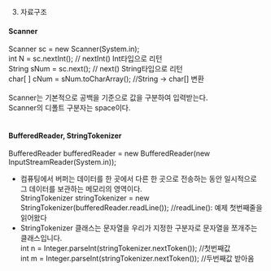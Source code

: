 3. 자료구조 <br>

#### Scanner
Scanner sc = new Scanner(System.in); <br>
int N = sc.nextInt(); // nextInt() Int타입으로 리턴	 <br>
String sNum = sc.next(); // next() String타입으로 리턴 <br>
char[ ] cNum = sNum.toCharArray(); //String -> char[] 변환 <br>
<br>
Scanner는 기본적으로 공백을 기준으로 값을 구분하여 입력받는다.<br>
Scanner의 디폴트 구분자는 space이다.<br>
<br>
#### BufferedReader, StringTokenizer
BufferedReader bufferedReader = new BufferedReader(new InputStreamReader(System.in));<br>
- 컴퓨팅에서 버퍼는 데이터를 한 곳에서 다른 한 곳으로 전송하는 동안 일시적으로 그 데이터를 보관하는 메모리의 영역이다.<br>
StringTokenizer stringTokenizer = new StringTokenizer(bufferedReader.readLine());  //readLine(): 예제 첫번째줄을 읽어왔다<br>
- StringTokenizer 클래스는 문자열을 우리가 지정한 구분자로 문자열을 쪼개주는 클래스입니다.<br>
int n = Integer.parseInt(stringTokenizer.nextToken()); //첫번째값<br>
int m = Integer.parseInt(stringTokenizer.nextToken()); //두번째값 받아옴<br>

